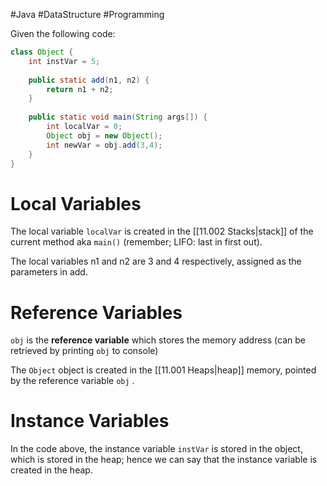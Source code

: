 #Java #DataStructure #Programming 

Given the following code:

```java
class Object {
	int instVar = 5;
	
	public static add(n1, n2) {
		return n1 + n2;
	}
	
	public static void main(String args[]) {
		int localVar = 0;
		Object obj = new Object();
		int newVar = obj.add(3,4);
	}
}
```

# Local Variables

The local variable `localVar` is created in the [[11.002 Stacks|stack]] of the current method aka `main()` (remember; LIFO: last in first out).

The local variables n1 and n2 are 3 and 4 respectively, assigned as the parameters in add.

# Reference Variables

`obj` is the **reference variable** which stores the memory address (can be retrieved by printing `obj` to console)

The `Object` object is created in the [[11.001 Heaps|heap]] memory, pointed by the reference variable `obj` .

# Instance Variables

In the code above, the instance variable `instVar` is stored in the object, which is stored in the heap; hence we can say that the instance variable is created in the heap.